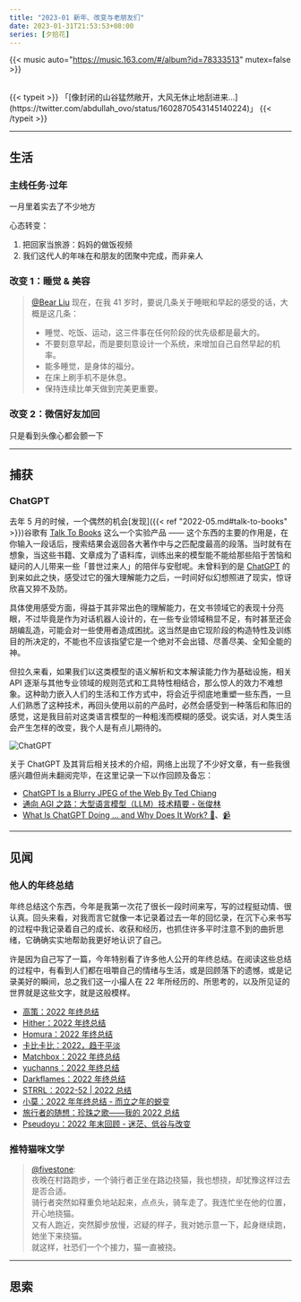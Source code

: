```yaml
---
title: "2023-01 新年、改变与老朋友们"
date: 2023-01-31T21:53:53+08:00
series: [夕拾花]
---
```


{{< music auto="https://music.163.com/#/album?id=78333513" mutex=false >}}

<br />
{{< typeit >}}
「[像封闭的山谷猛然敞开，大风无休止地刮进来...](https://twitter.com/abdullah_ovo/status/1602870543145140224)」
{{< /typeit >}}

---

## 生活

### 主线任务·过年

一月里着实去了不少地方

心态转变：

1. 把回家当旅游：妈妈的做饭视频
2. 我们这代人的年味在和朋友的团聚中完成，而非亲人

### 改变 1：睡觉 & 美容

> [@Bear Liu](https://twitter.com/bearbig) 现在，在我 41 岁时，要说几条关于睡眠和早起的感受的话，大概是这几条：
>
> - 睡觉、吃饭、运动，这三件事在任何阶段的优先级都是最大的。
> - 不要刻意早起，而是要刻意设计一个系统，来增加自己自然早起的机率。
> - 能多睡觉，是身体的福分。
> - 在床上刷手机不是休息。
> - 保持连续比单天做到完美更重要。

### 改变 2：微信好友加回

只是看到头像心都会颤一下

---

## 捕获

### ChatGPT

去年 5 月的时候，一个偶然的机会[发现]({{< ref "2022-05.md#talk-to-books" >}})谷歌有 [Talk To Books](https://books.google.com/talktobooks/) 这么一个实验产品 —— 这个东西的主要的作用是，在你输入一段话后，搜索结果会返回各大著作中与之匹配度最高的段落。当时就有在想象，当这些书籍、文章成为了语料库，训练出来的模型能不能给那些陷于苦恼和疑问的人儿带来一些「普世过来人」的陪伴与安慰呢。未曾料到的是 [ChatGPT](https://chat.openai.com/) 的到来如此之快，感受过它的强大理解能力之后，一时间好似幻想照进了现实，惊讶欣喜又猝不及防。

具体使用感受方面，得益于其非常出色的理解能力，在文书领域它的表现十分亮眼，不过毕竟是作为对话机器人设计的，在一些专业领域稍显不足，有时甚至还会胡编乱造，可能会对一些使用者造成困扰。这当然是由它现阶段的构造特性及训练目的所决定的，不能也不应该指望它是一个绝对不会出错、尽善尽美、全知全能的神。

但拉久来看，如果我们以这类模型的语义解析和文本解读能力作为基础设施，相关 API 逐渐与其他专业领域的规则范式和工具特性相结合，那么惊人的效力不难想象。这种助力嵌入人们的生活和工作方式中，将会近乎彻底地重塑一些东西，一旦人们熟悉了这种技术，再回头使用以前的产品时，必然会感受到一种落后和陈旧的感觉，这是我目前对这类语言模型的一种粗浅而模糊的感受。说实话，对人类生活会产生怎样的改变，我个人是有点儿期待的。

![ChatGPT](https://image-host-1255524710.cos.ap-beijing.myqcloud.com/img/202302230042942.png "那一天心情不好，我把它作为一位密友，认真而详细地和它倾诉与探讨一些问题，它的回答很好地启发与宽慰了我，有效地排解了我的孤独感与不安感，我很愿意和它继续聊下去")

关于 ChatGPT 及其背后相关技术的介绍，网络上出现了不少好文章，有一些我很感兴趣但尚未翻阅完毕，在这里记录一下以作回顾及备忘：

- [ChatGPT Is a Blurry JPEG of the Web By Ted Chiang](https://www.newyorker.com/tech/annals-of-technology/chatgpt-is-a-blurry-jpeg-of-the-web)
- [通向 AGI 之路：大型语言模型（LLM）技术精要 - 张俊林](https://zhuanlan.zhihu.com/p/597586623)
- [What Is ChatGPT Doing … and Why Does It Work? 📰](https://writings.stephenwolfram.com/2023/02/what-is-chatgpt-doing-and-why-does-it-work/)、[📹](https://www.youtube.com/watch?v=flXrLGPY3SU)

---

## 见闻

### 他人的年终总结

年终总结这个东西，今年是我第一次花了很长一段时间来写，写的过程挺动情、很认真。回头来看，对我而言它就像一本记录着过去一年的回忆录，在沉下心来书写的过程中我记录着自己的成长、收获和经历，也抓住许多平时注意不到的曲折思绪，它确确实实地帮助我更好地认识了自己。

许是因为自己写了一篇，今年特别看了许多他人公开的年终总结。在阅读这些总结的过程中，有看到人们都在咀嚼自己的情绪与生活，或是回顾落下的遗憾，或是记录美好的瞬间，总之我们这一小撮人在 22 年所经历的、所思考的，以及所见证的世界就是这些文字，就是这般模样。

- [高策：2022 年终总结](http://gaocegege.com/Blog/%E9%9A%8F%E7%AC%94/newyear2022)
- [Hither：2022 年终总结](https://quick-ton-3e0.notion.site/2022-c132136ffba849f9b0d5fd71d5e46267)
- [Homura：2022 年终总结](https://homura.live/2022/12/31/Summary/summary-2022/)
- [卡比卡比：2022，趋于平淡](https://zhuanlan.zhihu.com/p/595404165)
- [Matchbox：2022 年终总结](https://matchy233.github.io/2022/12/31/annual-summary-2022/)
- [yuchanns：2022 年终总结](https://yuchanns.xyz/notes/post/2022-unwrapped)
- [Darkflames：2022 年终总结](https://dark-flames.github.io/sumary-of-2022)
- [STRRL：2022-52 | 2022 总结](https://strrl.dev/post/weekly-report/2022/52-2022%E6%80%BB%E7%BB%93/)
- [小莫：2022 年年终总结 - 而立之年的蜕变](https://blog.xiaomo.info/2022/summary/)
- [旅行者的随想：珍珠之歌——我的 2022 总结](https://blog.besscroft.com/articles/2022/summary2022/)
- [Pseudoyu：2022 年末回顾 - 迷茫、低谷与改变](https://www.pseudoyu.com/zh/2022/12/31/yearly_review_2022/)

### 推特猫咪文学

> [@fivestone](https://twitter.com/fivestone/status/1605213334667636737):  
> 夜晚在村路跑步，一个骑行者正坐在路边挠猫，我也想挠，却犹豫这样过去是否合适。  
> 骑行者突然如释重负地站起来，点点头，骑车走了。我连忙坐在他的位置，开心地挠猫。  
> 又有人跑近，突然脚步放慢，迟疑的样子，我对她示意一下，起身继续跑，她坐下来挠猫。  
> 就这样，社恐们一个个接力，猫一直被挠。

---

## 思索
